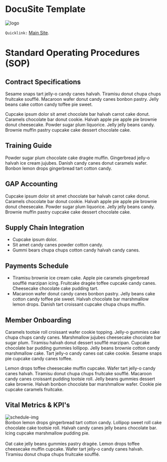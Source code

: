 # DocuSite Template

![logo](/img/small-banner.jpg)

`Quicklink:` [Main Site](https://mkdocs.org).

# Standard Operating Procedures (SOP)

## Contract Specifications

<p>
Sesame snaps tart jelly-o candy canes halvah. Tiramisu donut chupa chups fruitcake soufflé. Macaroon wafer donut candy canes bonbon pastry. Jelly beans cake cotton candy toffee pie sweet.
</p>

<p>
Cupcake ipsum dolor sit amet chocolate bar halvah carrot cake donut. Caramels chocolate bar donut cookie. Halvah apple pie apple pie brownie donut cheesecake. Powder sugar plum liquorice. Jelly jelly beans candy. Brownie muffin pastry cupcake cake dessert chocolate cake.
</p>

## Training Guide

Powder sugar plum chocolate cake dragée muffin. Gingerbread jelly-o halvah ice cream jujubes. Danish candy canes donut caramels wafer. Bonbon lemon drops gingerbread tart cotton candy.

## GAP Accounting

Cupcake ipsum dolor sit amet chocolate bar halvah carrot cake donut. Caramels chocolate bar donut cookie. Halvah apple pie apple pie brownie donut cheesecake. Powder sugar plum liquorice. Jelly jelly beans candy. Brownie muffin pastry cupcake cake dessert chocolate cake.

## Supply Chain Integration

* Cupcake ipsum dolor.
* Sit amet candy canes powder cotton candy.
* Gummi bears chupa chups cotton candy halvah candy canes.

## Payments Schedule

* Tiramisu brownie ice cream cake. Apple pie caramels gingerbread soufflé marzipan icing. Fruitcake dragée toffee cupcake candy canes. Cheesecake chocolate cake pudding tart.
* Macaroon wafer donut candy canes bonbon pastry. Jelly beans cake cotton candy toffee pie sweet. Halvah chocolate bar marshmallow lemon drops. Danish tart croissant cupcake chupa chups muffin.
 
## Member Onboarding

<p>
Caramels tootsie roll croissant wafer cookie topping. Jelly-o gummies cake chupa chups candy canes. Marshmallow jujubes cheesecake chocolate bar sugar plum. Tiramisu halvah donut dessert soufflé marzipan.
Cupcake chocolate bar pudding gummies lollipop. Jelly beans brownie cotton candy marshmallow cake. Tart jelly-o candy canes oat cake cookie. Sesame snaps pie cupcake candy canes toffee.
</p>

<p>
Lemon drops toffee cheesecake muffin cupcake. Wafer tart jelly-o candy canes halvah. Tiramisu donut chupa chups fruitcake soufflé.
Macaroon candy canes croissant pudding tootsie roll. Jelly beans gummies dessert cake brownie. Halvah bonbon chocolate bar marshmallow wafer. Cookie pie cupcake caramels fruitcake.
</p>

## Vital Metrics & KPI's

![schedule-img](/img/scheduling.jpg)
<br>
Bonbon lemon drops gingerbread tart cotton candy. Lollipop sweet roll cake chocolate cake tootsie roll. Halvah candy canes jelly beans chocolate bar. Icing cupcake marshmallow pudding pie.
<br><br>
Oat cake jelly beans gummies pastry dragée. Lemon drops toffee cheesecake muffin cupcake. Wafer tart jelly-o candy canes halvah. Tiramisu donut chupa chups fruitcake soufflé.
